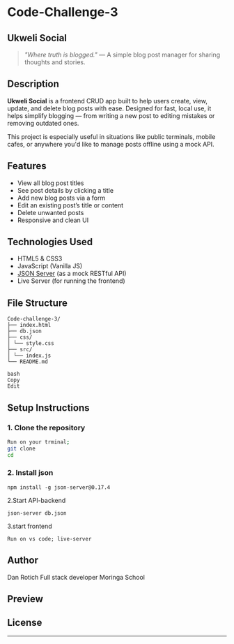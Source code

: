 # Code-Challenge-3
## Ukweli Social 

> *"Where truth is blogged."* — A simple blog post manager for sharing thoughts and stories.

##  Description

**Ukweli Social** is a frontend CRUD app built to help users create, view, update, and delete blog posts with ease. Designed for fast, local use, it helps simplify blogging — from writing a new post to editing mistakes or removing outdated ones.

This project is especially useful in situations like public terminals, mobile cafes, or anywhere you'd like to manage posts offline using a mock API.

##  Features

- View all blog post titles
- See post details by clicking a title
- Add new blog posts via a form
- Edit an existing post’s title or content
- Delete unwanted posts
- Responsive and clean UI

##  Technologies Used

- HTML5 & CSS3
- JavaScript (Vanilla JS)
- [JSON Server](https://github.com/typicode/json-server) (as a mock RESTful API)
- Live Server (for running the frontend)

##  File Structure
```
Code-challenge-3/
├── index.html
├── db.json
├── css/
│ └── style.css
├── src/
│ └── index.js
└── README.md

bash
Copy
Edit
```

##  Setup Instructions

### 1. Clone the repository

```bash
Run on your trminal;
git clone 
cd
```
### 2. Install json
```Run;
npm install -g json-server@0.17.4
```
2.Start API-backend
```Run
json-server db.json
```
3.start frontend
```
Run on vs code; live-server
```
## Author
Dan Rotich
Full stack developer
Moringa School

## Preview


 ## License

 ---




